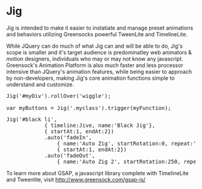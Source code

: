 Jig
===

Jig is intended to make it easier to instatiate and manage preset animations and behaviors utilizing Greensocks powerful TweenLite and TimelineLite.

While JQuery can do much of what Jig can and will be able to do, Jig's scope is smaller and it's target audience is predominatley web animators & motion designers, individuals who may or may not know any javascript. Greensock's Animation Platform is also much faster and less processor intensive than JQuery's animation features, while being easier to approach by non-developers, making Jig's core animation functions simple to understand and customize.


<pre>
Jig('#myDiv').rollOver('wiggle');

var myButtons = Jig('.myclass').trigger(myFunction);
</pre>

<pre>
Jig('#black li',
			{ timeline:Jive, name:'Black Jig'},
			{ startAt:1, endAt:2})
			.auto('fadeIn',
				{ name:'Auto Zig', startRotation:0, repeat:'loop'}, 
				{ startAt:1, endAt:2})
			.auto('fadeOut',
				{ name:'Auto Zig 2', startRotation:250, repeat:'loop'}, 3);
</pre>

To learn more about GSAP, a javascript library complete with TimelineLite and Tweenlite, visit http://www.greensock.com/gsap-js/
